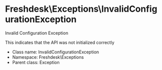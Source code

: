 Freshdesk\Exceptions\InvalidConfigurationException
===============

Invalid Configuration Exception

This indicates that the API was not initialized correctly


* Class name: InvalidConfigurationException
* Namespace: Freshdesk\Exceptions
* Parent class: Exception









